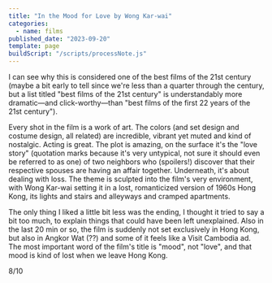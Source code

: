```yaml
---
title: "In the Mood for Love by Wong Kar-wai"
categories:
  - name: films
published_date: "2023-09-20"
template: page
buildScript: "/scripts/processNote.js"
---
```


I can see why this is considered one of the best films of the 21st century (maybe a bit early to tell since we're less than a quarter through the century, but a list titled "best films of the 21st century" is understandably more dramatic—and click-worthy—than "best films of the first 22 years of the 21st century").

Every shot in the film is a work of art. The colors (and set design and costume design, all related) are incredible, vibrant yet muted and kind of nostalgic. Acting is great. The plot is amazing, on the surface it's the "love story" (quotation marks because it's very untypical, not sure it should even be referred to as one) of two neighbors who (spoilers!) discover that their respective spouses are having an affair together. Underneath, it's about dealing with loss. The theme is sculpted into the film's very environment, with Wong Kar-wai setting it in a lost, romanticized version of 1960s Hong Kong, its lights and stairs and alleyways and cramped apartments.

The only thing I liked a little bit less was the ending, I thought it tried to say a bit too much, to explain things that could have been left unexplained. Also in the last 20 min or so, the film is suddenly not set exclusively in Hong Kong, but also in Angkor Wat (??) and some of it feels like a Visit Cambodia ad. The most important word of the film's title is "mood", not "love", and that mood is kind of lost when we leave Hong Kong.

8/10
